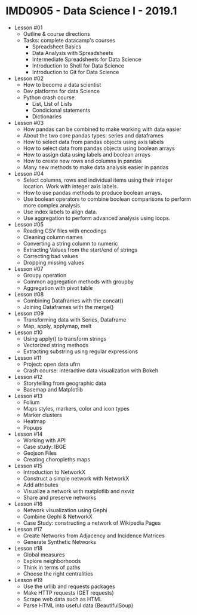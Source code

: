# IMD0905 - Data Science I - 2019.1

- Lesson #01 
	- Outline & course directions
	- Tasks: complete datacamp's courses
		- Spreadsheet Basics
		- Data Analysis with Spreadsheets
		- Intermediate Spreadsheets for Data Science
		- Introduction to Shell for Data Science
		- Introduction to Git for Data Science
- Lesson #02
	- How to become a data scientist
	- Dev platforms for data Science
	- Python crash course
		- List, List of Lists
		- Condicional statements
		- Dictionaries
- Lesson #03
	- How pandas can be combined to make working with data easier
	- About the two core pandas types: series and dataframes
	- How to select data from pandas objects using axis labels
	- How to select data from pandas objects using boolean arrays
	- How to assign data using labels and boolean arrays
	- How to create new rows and columns in pandas
	- Many new methods to make data analysis easier in pandas
- Lesson #04
	- Select columns, rows and individual items using their integer location.
Work with integer axis labels.
	- How to use pandas methods to produce boolean arrays.
	- Use boolean operators to combine boolean comparisons to perform more complex analysis.
	- Use index labels to align data.
	- Use aggregation to perform advanced analysis using loops.
- Lesson #05
	- Reading CSV files with encodings
	- Cleaning column names
	- Converting a string column to numeric
	- Extracting Values from the start/end of strings
	- Correcting bad values
	- Dropping missing values
- Lesson #07
	- Groupy operation
	- Common aggregation methods with groupby
	- Aggregation with pivot table
- Lesson #08
	- Combining Dataframes with the concat()
	- Joining Dataframes with the merge()
- Lesson #09
	- Transforming data with Series, Dataframe
	- Map, apply, applymap, melt
- Lesson #10
	- Using apply() to transform strings
	- Vectorized string methods
	- Extracting substring using regular expressions
- Lesson #11
	- Project: open data ufrn
	- Crash course: interactive data visualization with Bokeh
- Lesson #12
	- Storytelling from geographic data
	- Basemap and Matplotlib
- Lesson #13
	- Folium
	- Maps styles, markers, color and icon types
	- Marker clusters
	- Heatmap
	- Popups
- Lesson #14
	- Working with API
	- Case study: IBGE
	- Geojson Files
	- Creating choropleths maps
- Lesson #15
	- Introduction to NetworkX
	- Construct a simple network with NetworkX
	- Add attributes
	- Visualize a network with matplotlib and nxviz
	- Share and preserve networks
- Lesson #16
	- Network visualization using Gephi
	- Combine Gephi & NetworkX
	- Case Study: constructing a network of Wikipedia Pages
- Lesson #17
	- Create Networks from Adjacency and Incidence Matrices
	- Generate Synthetic Networks
- Lesson #18
	- Global measures
	- Explore neighborhoods
	- Think in terms of paths
	- Choose the right centralities
- Lesson #19
	- Use the urllib and requests packages
	- Make HTTP requests (GET requests)
	- Scrape web data such as HTML
	- Parse HTML into useful data (BeautifulSoup)








	


		

